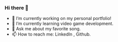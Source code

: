 ### Hi there 👋
- 🔭 I’m currently working on my personal portfolio!
- 🌱 I’m currently learning video game development.
- 💬 Ask me about my favorite song.
- 📫 How to reach me: LinkedIn , Github.

<!--
**Alexisrsz/Alexisrsz** is a ✨ _special_ ✨ repository because its `README.md` (this file) appears on your GitHub profile.

Here are some ideas to get you started:

- 🔭 I’m currently working on my personal portfolio!
- 🌱 I’m currently learning video game development.
- 👯 I’m looking to collaborate on ...
- 🤔 I’m looking for help with ...
- 💬 Ask me about my favorite song
- 📫 How to reach me: ...
- 😄 Pronouns: ...
- ⚡ Fun fact: ...
-->
